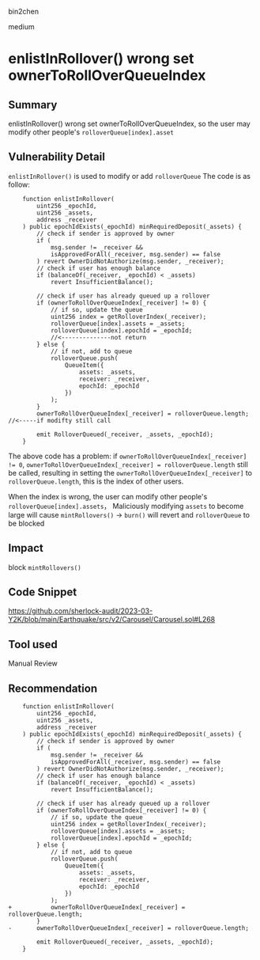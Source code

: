 bin2chen

medium

# enlistInRollover() wrong set ownerToRollOverQueueIndex

## Summary
enlistInRollover() wrong set ownerToRollOverQueueIndex, so the user may modify other people's `rolloverQueue[index].asset`
## Vulnerability Detail
`enlistInRollover()` is used to modify or add `rolloverQueue`
The code is as follow:
```solidity
    function enlistInRollover(
        uint256 _epochId,
        uint256 _assets,
        address _receiver
    ) public epochIdExists(_epochId) minRequiredDeposit(_assets) {
        // check if sender is approved by owner
        if (
            msg.sender != _receiver &&
            isApprovedForAll(_receiver, msg.sender) == false
        ) revert OwnerDidNotAuthorize(msg.sender, _receiver);
        // check if user has enough balance
        if (balanceOf(_receiver, _epochId) < _assets)
            revert InsufficientBalance();

        // check if user has already queued up a rollover
        if (ownerToRollOverQueueIndex[_receiver] != 0) {
            // if so, update the queue
            uint256 index = getRolloverIndex(_receiver);
            rolloverQueue[index].assets = _assets;
            rolloverQueue[index].epochId = _epochId;
            //<--------------not return
        } else {
            // if not, add to queue
            rolloverQueue.push(
                QueueItem({
                    assets: _assets,
                    receiver: _receiver,
                    epochId: _epochId
                })
            );
        }
        ownerToRollOverQueueIndex[_receiver] = rolloverQueue.length; //<-----if modifty still call

        emit RolloverQueued(_receiver, _assets, _epochId);
    }
```
The above code has a problem:
 if `ownerToRollOverQueueIndex[_receiver] != 0`,  `ownerToRollOverQueueIndex[_receiver] = rolloverQueue.length` still be called, resulting in setting the `ownerToRollOverQueueIndex[_receiver]`  to `rolloverQueue.length`, this is the index of other users.

When the index is wrong, the user can modify other people's `rolloverQueue[index].assets`，
Maliciously modifying `assets` to become large will cause `mintRollovers()` -> `burn()` will revert and `rolloverQueue` to be blocked

## Impact
block `mintRollovers()`
## Code Snippet
https://github.com/sherlock-audit/2023-03-Y2K/blob/main/Earthquake/src/v2/Carousel/Carousel.sol#L268

## Tool used

Manual Review

## Recommendation
```solidity
    function enlistInRollover(
        uint256 _epochId,
        uint256 _assets,
        address _receiver
    ) public epochIdExists(_epochId) minRequiredDeposit(_assets) {
        // check if sender is approved by owner
        if (
            msg.sender != _receiver &&
            isApprovedForAll(_receiver, msg.sender) == false
        ) revert OwnerDidNotAuthorize(msg.sender, _receiver);
        // check if user has enough balance
        if (balanceOf(_receiver, _epochId) < _assets)
            revert InsufficientBalance();

        // check if user has already queued up a rollover
        if (ownerToRollOverQueueIndex[_receiver] != 0) {
            // if so, update the queue
            uint256 index = getRolloverIndex(_receiver);
            rolloverQueue[index].assets = _assets;
            rolloverQueue[index].epochId = _epochId;
        } else {
            // if not, add to queue
            rolloverQueue.push(
                QueueItem({
                    assets: _assets,
                    receiver: _receiver,
                    epochId: _epochId
                })
            );
+           ownerToRollOverQueueIndex[_receiver] = rolloverQueue.length;
        }
-       ownerToRollOverQueueIndex[_receiver] = rolloverQueue.length;

        emit RolloverQueued(_receiver, _assets, _epochId);
    }
```
